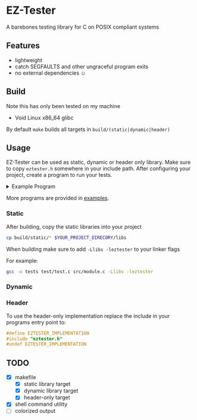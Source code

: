 # EZ-Tester

A barebones testing library for C on POSIX compliant systems

## Features

* lightweight
* catch SEGFAULTS and other ungraceful program exits
* no external dependencies ☺️

## Build

Note this has only been tested on my machine

* Void Linux x86_64 glibc

By default `make` builds all targets in `build/(static|dynamic|header)`

## Usage

EZ-Tester can be used as static, dynamic or header only library.
Make sure to copy `eztester.h` somewhere in your include path.
After configuring your project, create a program to run your tests.

<details>
<summary>Example Program</summary>

```c
#include "eztester.h"

int sum_of_integers(const int max){
    return (max*(max+1))/2;
}

eztester_status sample_test(){
    const int max = 100;
    ez_log("Inside of Sample Test");
    ez_log("adding %d consectuive positive integers", max);

    int actual = 0;
    for(int i = 1; i <= max; i++){
        actual += i;
    }

    int expected = sum_of_integers(max);

    if (actual == expected) {
        return TEST_PASS;
    }
    else if (actual < 0) {
        return TEST_ERROR;
    }
    else {
        return TEST_FAIL;
    }
}

ez_status sample_shell_test(){
    // eztester_shell is a wrapper function for `system`
    // see `eztester.h` for more info
    int status = eztester_shell("curl invalid.url");
    if (status == 0){
        return TEST_PASS;
    }
    else if (status == 6){
        return TEST_WARNING;
    }
    else if (status == 127){
        return TEST_ERROR;
    }
    else {
        return TEST_FAIL;
    }
}

int main(int argc, char* argv[]){
    ez_list *tests = ezterster_create_list(2);

    // runners that always return the same status are provided
    ez_register(tests, (ez_test){ez_always_pass, "Always Pass", 0});
    ez_register(tests, (ez_test){sample_test, "Sample Test", 0}); // our test, can be defined in a different translation unit

    // a list will resize on register when it doesn't have capacity
    ez_register(tests, (ez_test){ez_always_fail, "Always Fail", 0});
    ez_register(tests, (ez_test){ez_always_warn, "Always Warn", 0});
    
    ez_register(tests, (ez_test){sample_shell_test, "Check a non existent url");

    ez_run(tests, EXIT_ON_FAIL | EXIT_ON_TIMEOUT );

    ez_destroy_list(tests);
    return 0;
}
```

</details>

More programs are provided in [examples](examples/).

### Static

After building, copy the static libraries into your project

```bash
cp build/static/* $YOUR_PROJECT_DIRECORY/libs
```

When building make sure to add `-Llibs -leztester` to your linker flags

For example:
```bash
gcc -o tests test/test.c src/module.c -Llibs -leztester
```

### Dynamic

### Header

To use the header-only implementation replace the include in your programs entry point to:

```c
#define EZTESTER_IMPLEMENTATION
#include "eztester.h"
#undef EZTESTER_IMPLEMENTATION
```

## TODO

* [x] makefile
    * [x] static library target
    * [x] dynamic library target
    * [x] header-only target
* [x] shell command utility
* [ ] colorized output

